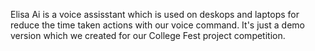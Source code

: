 Elisa Ai is a voice assisstant which is used on deskops and laptops for reduce the time taken actions with our voice command.
It's just a demo version which we created for our College Fest project competition.
